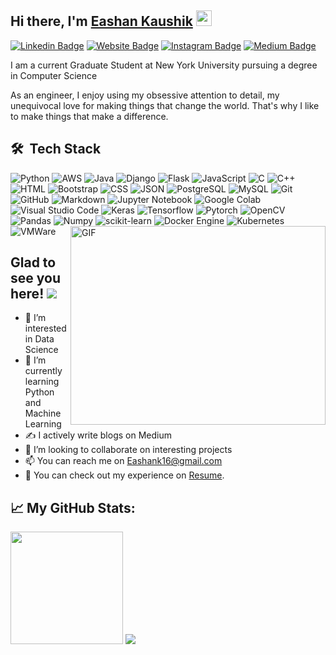 ## Hi there, I'm <a href="" target="_blank">Eashan Kaushik</a> <img src="https://media.giphy.com/media/hvRJCLFzcasrR4ia7z/giphy.gif" width="25px"> 

[![Linkedin Badge](https://img.shields.io/badge/-LinkedIn-0e76a8?style=flat-square&logo=Linkedin&logoColor=white)]()
[![Website Badge](https://img.shields.io/badge/Website-3b5998?style=flat-square&logo=google-chrome&logoColor=white)]()
[![Instagram Badge](https://img.shields.io/badge/-Instagram-e4405f?style=flat-square&logo=Instagram&logoColor=white)]()
[![Medium Badge](https://img.shields.io/badge/medium-%2312100E.svg?&style=for-square&logo=medium&logoColor=white)]()

I am a current Graduate Student at New York University pursuing a degree in Computer Science

As an engineer, I enjoy using my obsessive attention to detail, my unequivocal love for making things that change the world. That's why I like to make things that make a difference.

## 🛠 &nbsp;Tech Stack

![Python](https://img.shields.io/badge/Code-Python-informational?style=flat&logo=Python&logoColor=white&color=2bbc8a)
![AWS](https://img.shields.io/badge/Code-AWS-informational?style=flat&logo=Amazon%20AWS&logoColor=white&color=2bbc8a)
![Java](https://img.shields.io/badge/Code-Java-informational?style=flat&logo=Java&logoColor=white&color=2bbc8a)
![Django](https://img.shields.io/badge/Code-Django-informational?style=flat&logo=Django&logoColor=white&color=2bbc8a)
![Flask](https://img.shields.io/badge/Code-Flask-informational?style=flat&logo=Flask&logoColor=white&color=2bbc8a)
![JavaScript](https://img.shields.io/badge/Code-JavaScript-informational?style=flat&logo=JavaScript&logoColor=white&color=2bbc8a)
![C](https://img.shields.io/badge/Code-C-informational?style=flat&logo=C&logoColor=white&color=2bbc8a)
![C++](https://img.shields.io/badge/Code-C++-informational?style=flat&logo=C++&logoColor=white&color=2bbc8a)
![HTML](https://img.shields.io/badge/Markup%20Language-HTML-informational?style=flat&logo=HTML&logoColor=white&color=2bbc8a)
![Bootstrap](https://img.shields.io/badge/Style-Bootstrap-informational?style=flat&logo=Bootstrap&logoColor=white&color=2bbc8a)
![CSS](https://img.shields.io/badge/Style-CSS-informational?style=flat&logo=CSS&logoColor=white&color=2bbc8a)
![JSON](https://img.shields.io/badge/Code-JSON-informational?style=flat&logo=JSON&logoColor=white&color=2bbc8a)
![PostgreSQL](https://img.shields.io/badge/Database-PostgreSQL-informational?style=flat&logo=PostgreSQL&logoColor=white&color=2bbc8a)
![MySQL](https://img.shields.io/badge/Database-MySQL-informational?style=flat&logo=MySQL&logoColor=white&color=2bbc8a)
![Git](https://img.shields.io/badge/Version%20Control-Git-informational?style=flat&logo=Git&logoColor=white&color=2bbc8a)
![GitHub](https://img.shields.io/badge/Version%20Control-GitHub-informational?style=flat&logo=GitHub&logoColor=white&color=2bbc8a)
![Markdown](https://img.shields.io/badge/Markup%20Language-Markdown-informational?style=flat&logo=Markdown&logoColor=white&color=2bbc8a)
![Jupyter Notebook](https://img.shields.io/badge/Computing%20Platform-Jupyter%20Notebook-informational?style=flat&logo=Jupyter&logoColor=white&color=2bbc8a)
![Google Colab](https://img.shields.io/badge/Computing%20Platform-Google%20Colab-informational?style=flat&logo=Google%20Colab&logoColor=white&color=2bbc8a)
![Visual Studio Code](https://img.shields.io/badge/Text%20Editor-Visual%20Studio%20Code-informational?style=flat&logo=Visual%20Studio%20Code&logoColor=white&color=2bbc8a)
![Keras](https://img.shields.io/badge/ML-Keras-informational?style=flat&logo=Keras&logoColor=white&color=2bbc8a)
![Tensorflow](https://img.shields.io/badge/ML-Tensorflow-informational?style=flat&logo=Tensorflow&logoColor=white&color=2bbc8a)
![Pytorch](https://img.shields.io/badge/ML-PyTorch-informational?style=flat&logo=PyTorch&logoColor=white&color=2bbc8a)
![OpenCV](https://img.shields.io/badge/Code-OpenCV-informational?style=flat&logo=OpenCV&logoColor=white&color=2bbc8a)
![Pandas](https://img.shields.io/badge/Code-Pandas-informational?style=flat&logo=Pandas&logoColor=white&color=2bbc8a)
![Numpy](https://img.shields.io/badge/Code-Numpy-informational?style=flat&logo=Numpy&logoColor=white&color=2bbc8a)
<img align="right" alt="GIF" src="https://github.com/Gapur/Gapur/blob/master/coding.gif?raw=true" width="408" height="318" />
![scikit-learn](https://img.shields.io/badge/ML-ScikitLearn-informational?style=flat&logo=scikit-learn&logoColor=white&color=2bbc8a)
![Docker Engine](https://img.shields.io/badge/Containerization-Docker-informational?style=flat&logo=Docker&logoColor=white&color=2bbc8a)
![Kubernetes](https://img.shields.io/badge/Containerization-Kubernetes-informational?style=flat&logo=Kubernetes&logoColor=white&color=2bbc8a)
![VMWare](https://img.shields.io/badge/Virtualization-VMWare-informational?style=flat&logo=VMWare&logoColor=white&color=2bbc8a)

## Glad to see you here! ![](https://visitor-badge.glitch.me/badge?page_id=EashanKaushik.EashanKaushik)

- 👀 I’m interested in Data Science
- 🌱 I’m currently learning Python and Machine Learning
- ✍️ I actively write blogs on Medium
- 💞️ I’m looking to collaborate on interesting projects
- 📫 You can reach me on Eashank16@gmail.com
- 📝 You can check out my experience on [Resume](https://gkassym.netlify.app/Resume.pdf).

## 📈 **My GitHub Stats:**
<p>
  <img height="180em" src="https://github-readme-stats.vercel.app/api?username=EashanKaushik&show_icons=true&hide_border=true&&count_private=true&include_all_commits=true&theme=tokyonight&hide=Jupyter Notebook" />
  <img src="https://github-readme-stats.vercel.app/api/top-langs/?username=EashanKaushik&langs_count=8&theme=tokyonight"/>
</p>
